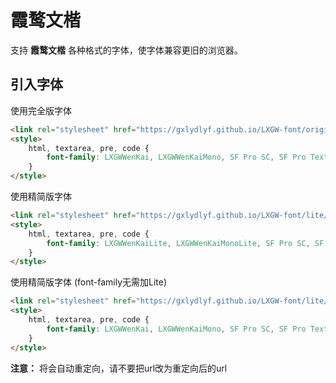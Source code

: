 # 霞鹜文楷

支持 **霞鹜文楷** 各种格式的字体，使字体兼容更旧的浏览器。

## 引入字体

使用完全版字体

```html
<link rel="stylesheet" href="https://gxlydlyf.github.io/LXGW-font/original/font.css">
<style>
    html, textarea, pre, code {
        font-family: LXGWWenKai, LXGWWenKaiMono, SF Pro SC, SF Pro Text, SF Pro Icons, PingFang SC, Helvetica Neue, Helvetica, Arial, sans-serif;
    }
</style>
```

使用精简版字体

```html
<link rel="stylesheet" href="https://gxlydlyf.github.io/LXGW-font/lite/font.css">
<style>
    html, textarea, pre, code {
        font-family: LXGWWenKaiLite, LXGWWenKaiMonoLite, SF Pro SC, SF Pro Text, SF Pro Icons, PingFang SC, Helvetica Neue, Helvetica, Arial, sans-serif;
    }
</style>
```

使用精简版字体 (font-family无需加Lite)

```html
<link rel="stylesheet" href="https://gxlydlyf.github.io/LXGW-font/lite/font2.css">
<style>
    html, textarea, pre, code {
        font-family: LXGWWenKai, LXGWWenKaiMono, SF Pro SC, SF Pro Text, SF Pro Icons, PingFang SC, Helvetica Neue, Helvetica, Arial, sans-serif;
    }
</style>
```


**注意：** 将会自动重定向，请不要把url改为重定向后的url